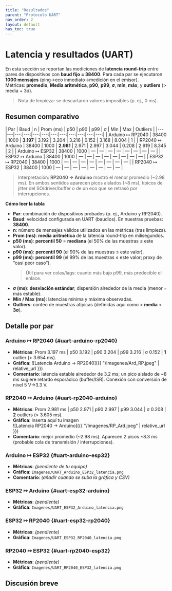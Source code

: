```yaml
---
title: "Resultados"
parent: "Protocolo UART"
nav_order: 2
layout: default
has_toc: true
---
```


# Latencia y resultados (UART)

En esta sección se reportan las mediciones de **latencia round-trip** entre pares de dispositivos con **baud fijo = 38400**. Para cada par se ejecutaron **1000 mensajes** (ping→eco inmediato→medición en el emisor).  
Métricas: **promedio**, **Media aritmética**, **p90**, **p99**, **σ**, **mín**, **máx**, y **outliers** (> media + 3σ).

> Nota de limpieza: se descartaron valores imposibles (p. ej., 0 ms).

## Resumen comparativo

| Par | Baud | n | Prom (ms) | p50 | p90 | p99 | σ | Min | Max | Outliers |
|---|---|---:|---:|---:|---:|---:|---:|---:|---:|---:|---:|
| Arduino ↦ RP2040 | 38400 | 1000 | **3.197** | 3.192 | 3.204 | 3.216 | 0.152 | 3.168 | 8.004 | 1 |
| RP2040 ↦ Arduino | 38400 | 1000 | **2.981** | 2.971 | 2.997 | 3.044 | 0.208 | 2.919 | 8.345 | 2 |
| Arduino ↦ ESP32 | 38400 | 1000 | — | — | — | — | — | — | — | — |
| ESP32 ↦ Arduino | 38400 | 1000 | — | — | — | — | — | — | — | — |
| ESP32 ↦ RP2040 | 38400 | 1000 | — | — | — | — | — | — | — | — |
| RP2040 ↦ ESP32 | 38400 | 1000 | — | — | — | — | — | — | — | — |

> Interpretación: **RP2040 → Arduino** mostró el menor promedio (~2.98 ms). En ambos sentidos aparecen picos aislados (~8 ms), típicos de jitter del SO/driver/buffer o de un eco que se retrasó por interrupciones.

**Cómo leer la tabla**

- **Par**: combinación de dispositivos probados (p. ej., Arduino y RP2040).
- **Baud**: velocidad configurada en UART (baudios). En nuestras pruebas: **38400**.
- **n**: número de mensajes válidos utilizados en las métricas (tras limpieza).
- **Prom (ms)**: **media aritmética** de la latencia round-trip en milisegundos.
- **p50 (ms)**: **percentil 50** = **mediana** (el 50% de las muestras ≤ este valor).  
- **p90 (ms)**: **percentil 90** (el 90% de las muestras ≤ este valor).  
- **p99 (ms)**: **percentil 99** (el 99% de las muestras ≤ este valor; proxy de “casi peor caso”).  
  > Útil para ver colas/lags: cuanto más bajo p99, más predecible el enlace.
- **σ (ms)**: **desviación estándar**; dispersión alrededor de la media (menor = más estable).
- **Min / Max (ms)**: latencias mínima y máxima observadas.
- **Outliers**: conteo de muestras atípicas (definidas aquí como > **media + 3σ**). 


## Detalle por par

### Arduino ↦ RP2040  {#uart-arduino-rp2040}
- **Métricas**: Prom 3.197 ms | p50 3.192 | p90 3.204 | p99 3.216 | σ 0.152 | **1** outlier (> 3.654 ms).  
- **Gráfica**: 
![Latencia Arduino → RP2040]({{ "/Imagenes/Ard_RP.jpeg" | relative_url }}) 
- **Comentario**: latencia estable alrededor de 3.2 ms; un pico aislado de ~8 ms sugiere retardo esporádico (buffer/ISR). Conexión con conversión de nivel 5 V→3.3 V.

### RP2040 ↦ Arduino  {#uart-rp2040-arduino}
- **Métricas**: Prom 2.981 ms | p50 2.971 | p90 2.997 | p99 3.044 | σ 0.208 | **2** outliers (> 3.605 ms).  
- **Gráfica**: inserta aquí tu imagen  
![Latencia RP2040 → Arduino]({{ "/Imagenes/RP_Ard.jpeg" | relative_url }}) 
- **Comentario**: mejor promedio (~2.98 ms). Aparecen 2 picos ~8.3 ms (probable cola de transmisión / interrupciones).

### Arduino ↦ ESP32  {#uart-arduino-esp32}
- **Métricas**: *(pendiente de tu equipo)*  
- **Gráfica**: `Imagenes/UART_Arduino_ESP32_latencia.png`
- **Comentario**: *(añadir cuando se suba la gráfica y CSV)*

### ESP32 ↦ Arduino  {#uart-esp32-arduino}
- **Métricas**: *(pendiente)*  
- **Gráfica**: `Imagenes/UART_ESP32_Arduino_latencia.png`

### ESP32 ↦ RP2040  {#uart-esp32-rp2040}
- **Métricas**: *(pendiente)*  
- **Gráfica**: `Imagenes/UART_ESP32_RP2040_latencia.png`

### RP2040 ↦ ESP32  {#uart-rp2040-esp32}
- **Métricas**: *(pendiente)*  
- **Gráfica**: `Imagenes/UART_RP2040_ESP32_latencia.png`

## Discusión breve

